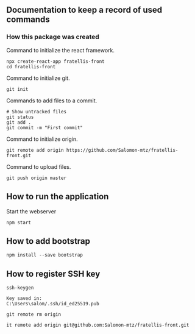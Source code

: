 
## Documentation to keep a record of used commands

### How this package was created

Command to initialize the react framework.

```
npx create-react-app fratellis-front
cd fratellis-front
```

Command to initialize git.

```
git init
```

Commands to add files to a commit.

```
# Show untracked files
git status
git add .
git commit -m "First commit"
```

Command to initialize origin.

```
git remote add origin https://github.com/Salomon-mtz/fratellis-front.git
```
 
Command to upload files.

```
git push origin master
```


## How to run the application

Start the webserver

```
npm start
```

## How to add bootstrap

```
npm install --save bootstrap
```

## How to register SSH key

```
ssh-keygen

Key saved in:
C:\Users\salom/.ssh/id_ed25519.pub

git remote rm origin

it remote add origin git@github.com:Salomon-mtz/fratellis-front.git

```
